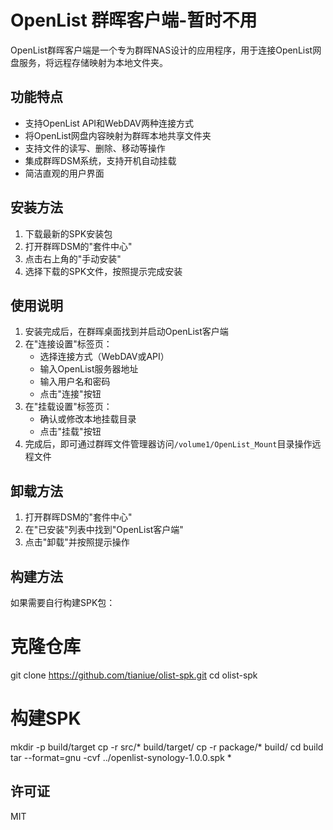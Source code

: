 # OpenList 群晖客户端-暂时不用

OpenList群晖客户端是一个专为群晖NAS设计的应用程序，用于连接OpenList网盘服务，将远程存储映射为本地文件夹。

## 功能特点

- 支持OpenList API和WebDAV两种连接方式
- 将OpenList网盘内容映射为群晖本地共享文件夹
- 支持文件的读写、删除、移动等操作
- 集成群晖DSM系统，支持开机自动挂载
- 简洁直观的用户界面

## 安装方法

1. 下载最新的SPK安装包
2. 打开群晖DSM的"套件中心"
3. 点击右上角的"手动安装"
4. 选择下载的SPK文件，按照提示完成安装

## 使用说明

1. 安装完成后，在群晖桌面找到并启动OpenList客户端
2. 在"连接设置"标签页：
   - 选择连接方式（WebDAV或API）
   - 输入OpenList服务器地址
   - 输入用户名和密码
   - 点击"连接"按钮
3. 在"挂载设置"标签页：
   - 确认或修改本地挂载目录
   - 点击"挂载"按钮
4. 完成后，即可通过群晖文件管理器访问`/volume1/OpenList_Mount`目录操作远程文件

## 卸载方法

1. 打开群晖DSM的"套件中心"
2. 在"已安装"列表中找到"OpenList客户端"
3. 点击"卸载"并按照提示操作

## 构建方法

如果需要自行构建SPK包：
# 克隆仓库
git clone https://github.com/tianiue/olist-spk.git
cd olist-spk

# 构建SPK
mkdir -p build/target
cp -r src/* build/target/
cp -r package/* build/
cd build
tar --format=gnu -cvf ../openlist-synology-1.0.0.spk *
## 许可证

MIT
